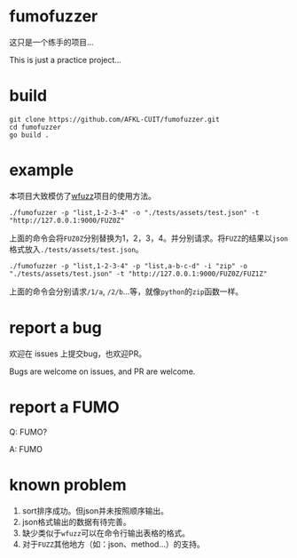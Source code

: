 # fumofuzzer
这只是一个练手的项目...

This is just a practice project...

# build
```shell
git clone https://github.com/AFKL-CUIT/fumofuzzer.git
cd fumofuzzer
go build .
```

# example
本项目大致模仿了[wfuzz](https://github.com/xmendez/wfuzz/)项目的使用方法。

```shell
./fumofuzzer -p "list,1-2-3-4" -o "./tests/assets/test.json" -t "http://127.0.0.1:9000/FUZ0Z"
```
上面的命令会将`FUZ0Z`分别替换为1，2，3，4。并分别请求。将`FUZZ`的结果以`json`格式放入`./tests/assets/test.json`。

```shell
./fumofuzzer -p "list,1-2-3-4" -p "list,a-b-c-d" -i "zip" -o "./tests/assets/test.json" -t "http://127.0.0.1:9000/FUZ0Z/FUZ1Z"
```
上面的命令会分别请求`/1/a`, `/2/b`...等，就像`python`的`zip`函数一样。

# report a bug
欢迎在 issues 上提交bug，也欢迎PR。

Bugs are welcome on issues, and PR are welcome.

# report a FUMO
Q: FUMO?

A: FUMO

# known problem
1. sort排序成功。但json并未按照顺序输出。
2. json格式输出的数据有待完善。
3. 缺少类似于`wfuzz`可以在命令行输出表格的格式。
4. 对于`FUZZ`其他地方（如：json、method...）的支持。